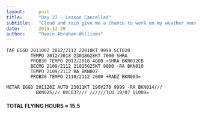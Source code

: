 ```yaml
---
layout:     post
title:      "Day 27 - Lesson Cancelled"
subtitle:   "Cloud and rain give me a chance to work on my weather voodoo doll!"
date:       2015-12-20
author:     "Owain Abraham-Williams"
---
```


    TAF EGGD 201100Z 2012/2112 22010KT 9999 SCT020
             TEMPO 2012/2018 23018G28KT 7000 SHRA
             PROB30 TEMPO 2012/2018 4000 +SHRA BKN012CB
             BECMG 2109/2112 21015G25KT 9000 -RA BKN010
             TEMPO 2109/2112 RA BKN007
             PROB30 TEMPO 2110/2112 2000 +RADZ BKN003=

    METAR EGGD 201120Z AUTO 23011KT 190V270 9999 -RA BKN014///
               BKN025/// OVC037/// //////TCU 10/07 Q1009=

#### TOTAL FLYING HOURS = 15.5